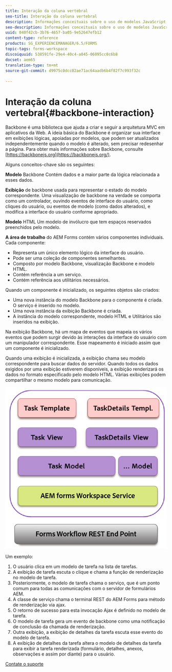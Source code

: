 ```yaml
---
title: Interação da coluna vertebral
seo-title: Interação da coluna vertebral
description: Informações conceituais sobre o uso de modelos JavaScript Backbone na área de trabalho do AEM Forms.
seo-description: Informações conceituais sobre o uso de modelos JavaScript Backbone na área de trabalho do AEM Forms.
uuid: 040f42cb-3b76-4657-ba05-9e52647efb12
content-type: reference
products: SG_EXPERIENCEMANAGER/6.5/FORMS
topic-tags: forms-workspace
discoiquuid: 538591fe-29e4-40c4-a045-06095cc0c6b8
docset: aem65
translation-type: tm+mt
source-git-commit: d9975c0dcc02ae71ac64aadb6b4f82f7c993f32c

---
```



# Interação da coluna vertebral{#backbone-interaction}

Backbone é uma biblioteca que ajuda a criar e seguir a arquitetura MVC em aplicativos da Web. A ideia básica do Backbone é organizar sua interface em exibições lógicas, apoiadas por modelos, que podem ser atualizados independentemente quando o modelo é alterado, sem precisar redesenhar a página. Para obter mais informações sobre Backbone, consulte [https://backbonejs.org](https://backbonejs.org/).

Alguns conceitos-chave são os seguintes:

**Modelo** Backbone Contém dados e a maior parte da lógica relacionada a esses dados.

**Exibição** de backbone usada para representar o estado do modelo correspondente. Uma visualização de backbone na verdade se comporta como um controlador, ouvindo eventos de interface do usuário, como cliques do usuário, ou eventos de modelo (como dados alterados), e modifica a interface do usuário conforme apropriado.

**Modelo** HTML Um modelo de invólucro que tem espaços reservados preenchidos pelo modelo.

**A área de trabalho** do AEM Forms contém vários componentes individuais. Cada componente:

* Representa um único elemento lógico da interface do usuário.
* Pode ser uma coleção de componentes semelhantes.
* Composto por modelo Backbone, visualização Backbone e modelo HTML.
* Contém referência a um serviço.
* Contém referência aos utilitários necessários.

Quando um componente é inicializado, os seguintes objetos são criados:

* Uma nova instância do modelo Backbone para o componente é criada. O serviço é inserido no modelo.
* Uma nova instância da exibição Backbone é criada.
* A instância do modelo correspondente, modelo HTML e Utilitários são inseridos na exibição.

Na exibição Backbone, há um mapa de eventos que mapeia os vários eventos que podem surgir devido às interações da interface do usuário com um manipulador correspondente. Esse mapeamento é iniciado assim que um componente é inicializado.

Quando uma exibição é inicializada, a exibição chama seu modelo correspondente para buscar dados do servidor. Quando todos os dados exigidos por uma exibição estiverem disponíveis, a exibição renderizará os dados no formato especificado pelo modelo HTML. Várias exibições podem compartilhar o mesmo modelo para comunicação.

![](do-not-localize/aem_forms_workflow.png)

Um exemplo:

1. O usuário clica em um modelo de tarefa na lista de tarefas.
1. A exibição de tarefa escuta o clique e chama a função de renderização no modelo de tarefa.
1. Posteriormente, o modelo de tarefa chama o serviço, que é um ponto comum para todas as comunicações com o servidor de formulários AEM.
1. A classe de serviço chama o terminal REST do AEM Forms para método de renderização via ajax.
1. O retorno de sucesso para esta invocação Ajax é definido no modelo de tarefa.
1. O modelo de tarefa gera um evento de backbone como uma notificação de conclusão da chamada de renderização.
1. Outra exibição, a exibição de detalhes da tarefa escuta esse evento do modelo de tarefa.
1. A exibição de detalhes da tarefa altera o modelo de detalhes da tarefa para exibir a tarefa renderizada (formulário, detalhes, anexos, observações e assim por diante) para o usuário.

[Contate o suporte](https://www.adobe.com/account/sign-in.supportportal.html)
